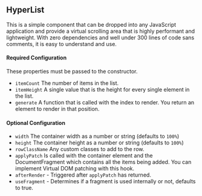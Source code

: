 ## HyperList

This is a simple component that can be dropped into any JavaScript application
and provide a virtual scrolling area that is highly performant and lightweight.
With zero dependencies and well under 300 lines of code sans comments, it is
easy to understand and use.

#### Required Configuration

These properties must be passed to the constructor.

- `itemCount` The number of items in the list.
- `itemHeight` A single value that is the height for every single element in
  the list.
- `generate` A function that is called with the index to render. You return an
  element to render in that position.

#### Optional Configuration

- `width` The container width as a number or string (defaults to `100%`)
- `height` The container height as a number or string (defaults to `100%`)
- `rowClassName` Any custom classes to add to the row.
- `applyPatch` Is called with the container element and the DocumentFragment
  which contains all the items being added. You can implement Virtual DOM
  patching with this hook.
- `afterRender` - Triggered after `applyPatch` has returned.
- `useFragment` - Determines if a fragment is used internally or not, defaults
  to true.

